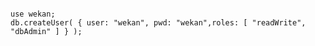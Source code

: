 <pre><code>
use wekan;
db.createUser( { user: "wekan", pwd: "wekan",roles: [ "readWrite", "dbAdmin" ] } );

</code></pre>
